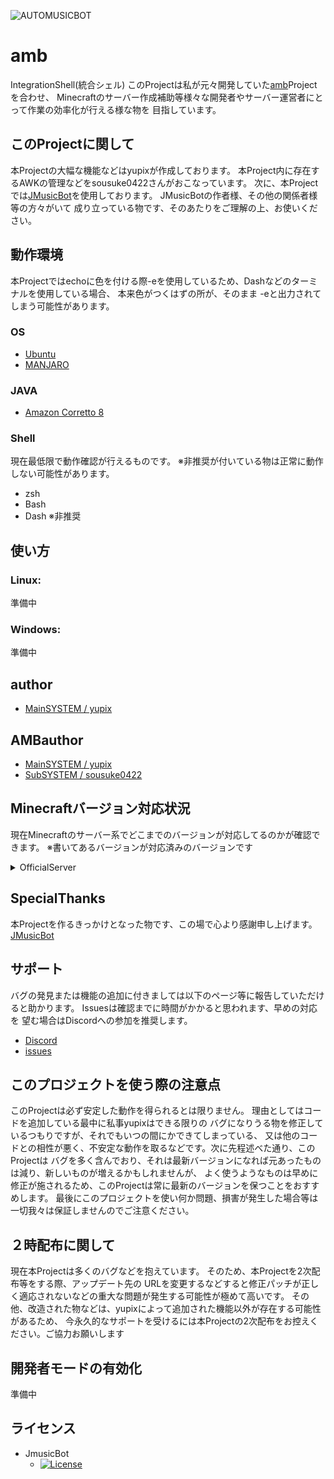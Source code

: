 ![AUTOMUSICBOT](https://akari.fiid.net/images/AUTOMUSICBOT.jpg "Image")
# amb
IntegrationShell(統合シェル)
このProjectは私が元々開発していた[amb](https://github.com/yupix.amb/)Projectを合わせ、
Minecraftのサーバー作成補助等様々な開発者やサーバー運営者にとって作業の効率化が行える様な物を
目指しています。

## このProjectに関して
本Projectの大幅な機能などはyupixが作成しております。
本Project内に存在するAWKの管理などをsousuke0422さんがおこなっています。
次に、本Projectでは[JMusicBot](https://github.com/jagrosh/MusicBot/releases)を使用しております。
JMusicBotの作者様、その他の関係者様等の方々がいて
成り立っている物です、そのあたりをご理解の上、お使いください。

## 動作環境
本Projectではechoに色を付ける際-eを使用しているため、Dashなどのターミナルを使用している場合、
本来色がつくはずの所が、そのまま -eと出力されてしまう可能性があります。

### OS
- [Ubuntu](https://www.ubuntulinux.jp/)  
- [MANJARO](https://manjaro.org/)  

### JAVA
- [Amazon Corretto 8](https://docs.aws.amazon.com/ja_jp/corretto/latest/corretto-8-ug/downloads-list.html)

### Shell
現在最低限で動作確認が行えるものです。
※非推奨が付いている物は正常に動作しない可能性があります。
- zsh
- Bash
- Dash ※非推奨

## 使い方
### Linux:
準備中

### Windows:
準備中

## author
- [MainSYSTEM / yupix](https://github.com/yupix/)

## AMBauthor
- [MainSYSTEM / yupix](https://github.com/yupix/)
- [SubSYSTEM / sousuke0422](https://github.com/sousuke0422/)

## Minecraftバージョン対応状況
現在Minecraftのサーバー系でどこまでのバージョンが対応してるのかが確認できます。
※書いてあるバージョンが対応済みのバージョンです
<details>
<summary>OfficialServer</summary>
1.2.5
1.3.1
1.3.2
1.4.2
1.4.4
1.4.5
1.4.6
1.4.7
1.5.1
1.5.2
1.6.1
1.6.2
1.6.4
1.7.2
1.7.5
1.7.6
1.7.7
1.7.8
1.7.9
1.7.10
1.8
1.8.1
1.8.2
1.8.3
1.8.4
1.8.5
1.8.6
1.8.7
1.8.8
1.8.9
1.9
1.9.1
1.9.2
1.9.3
1.9.4
1.10
1.10.1
1.10.2
1.11
1.11.1
1.11.2
1.12
1.12.1
1.12.2
1.13
1.13.1
1.13.2
1.14
1.14.1
1.14.2
1.14.3
1.14.4
1.15
1.15.1
1.15.2
</details>

## SpecialThanks
本Projectを作るきっかけとなった物です、この場で心より感謝申し上げます。
[JMusicBot](https://github.com/jagrosh/MusicBot/releases)

## サポート
バグの発見または機能の追加に付きましては以下のページ等に報告していただけると助かります。
Issuesは確認までに時間がかかると思われます、早めの対応を
望む場合はDiscordへの参加を推奨します。
- [Discord](https://discord.gg/uDNyePY)
- [issues](https://github.com/yupix/amb/issues)

## このプロジェクトを使う際の注意点
このProjectは必ず安定した動作を得られるとは限りません。
理由としてはコードを追加している最中に私事yupixはできる限りの
バグになりうる物を修正しているつもりですが、それでもいつの間にかできてしまっている、
又は他のコードとの相性が悪く、不安定な動作を取るなどです。次に先程述べた通り、このProjectは
バグを多く含んでおり、それは最新バージョンになれば元あったものは減り、新しいものが増えるかもしれませんが、
よく使うようなものは早めに修正が施されるため、このProjectは常に最新のバージョンを保つことをおすすめします。
最後にこのプロジェクトを使い何か問題、損害が発生した場合等は一切我々は保証しませんのでご注意ください。

## ２時配布に関して
現在本Projectは多くのバグなどを抱えています。
そのため、本Projectを2次配布等をする際、アップデート先の
URLを変更するなどすると修正パッチが正しく適応されないなどの重大な問題が発生する可能性が極めて高いです。
その他、改造された物などは、yupixによって追加された機能以外が存在する可能性があるため、
今永久的なサポートを受けるには本Projectの2次配布をお控えください。ご協力お願いします

## 開発者モードの有効化
準備中

## ライセンス
- JmusicBot
  - [![License](https://img.shields.io/badge/license-Apache%202-blue)](https://github.com/jagrosh/MusicBot/blob/master/LICENSE)